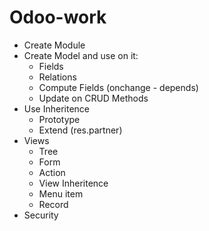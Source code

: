# Odoo-work
 - Create Module
 - Create Model and use on it:
     -  Fields
     -  Relations
     -  Compute Fields (onchange  - depends)
     -  Update on CRUD Methods
  - Use Inheritence
     -  Prototype
     -  Extend (res.partner)
  - Views
     -  Tree
     -  Form
     -  Action
     -  View Inheritence
     -  Menu item
     -  Record
  - Security
    
